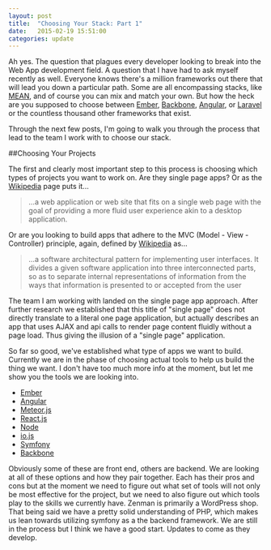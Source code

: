 ```yaml
---
layout: post
title:  "Choosing Your Stack: Part 1"
date:   2015-02-19 15:51:00
categories: update
---
```

Ah yes. The question that plagues every developer looking to break into the Web App development field. A question that I have had to ask myself recently as well. Everyone knows there's a million frameworks out there that will lead you down a particular path. Some are all encompassing stacks, like [MEAN](http://mean.io/#!/), and of course you can mix and match your own. But how the heck are you supposed to choose between [Ember](http://emberjs.com/), [Backbone](http://backbonejs.org/), [Angular](https://angularjs.org/), or [Laravel](http://laravel.com/) or the countless thousand other frameworks that exist.

Through the next few posts, I'm going to walk you through the process that lead to the team I work with to choose our stack.

##Choosing Your Projects

The first and clearly most important step to this process is choosing which types of projects you want to work on. Are they single page apps? Or as the [Wikipedia](http://en.wikipedia.org/wiki/Single-page_application) page puts it...

>...a web application or web site that fits on a single web page with the goal of providing a more fluid user experience akin to a desktop application.

Or are you looking to build apps that adhere to the MVC (Model - View - Controller) principle, again, defined by [Wikipedia](http://en.wikipedia.org/wiki/Model%E2%80%93view%E2%80%93controller) as...

>...a software architectural pattern for implementing user interfaces. It divides a given software application into three interconnected parts, so as to separate internal representations of information from the ways that information is presented to or accepted from the user

The team I am working with landed on the single page app approach. After further research we established that this title of "single page" does not directly translate to a literal one page application, but actually describes an app that uses AJAX and api calls to render page content fluidly without a page load. Thus giving the illusion of a "single page" application.

So far so good, we've established what type of apps we want to build. Currently we are in the phase of choosing actual tools to help us build the thing we want. I don't have too much more info at the moment, but let me show you the tools we are looking into.

- [Ember](http://emberjs.com/)
- [Angular](https://angularjs.org/)
- [Meteor.js](https://www.meteor.com/)
- [React.js](http://facebook.github.io/react/)
- [Node](http://nodejs.org/)
- [io.js](https://iojs.org/en/index.html)
- [Symfony](http://symfony.com/)
- [Backbone](http://backbonejs.org/)

Obviously some of these are front end, others are backend. We are looking at all of these options and how they pair together. Each has their pros and cons but at the moment we need to figure out what set of tools will not only be most effective for the project, but we need to also figure out which tools play to the skills we currently have. Zenman is primarily a WordPress shop. That being said we have a pretty solid understanding of PHP, which makes us lean towards utilizing symfony as a the backend framework. We are still in the process but I think we have a good start. Updates to come as they develop.
